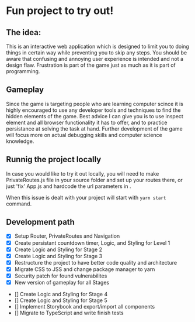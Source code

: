 # Fun project to try out!

## The idea:

This is an interactive web application which is designed to limit you to doing things in certain way while preventing you to skip any steps. You should be aware that confusing and annoying user experience is intended and not a design flaw. Frustration is part of the game just as much as it is part of programming.

## Gameplay

Since the game is targeting people who are learning computer scince it is highly encouraged to use any developer tools and techniques to find the hidden elements of the game. Best advice I can give you is to use inspect element and all browser functionality it has to offer, and to practice persistance at solving the task at hand. Further development of the game will focus more on actual debugging skills and computer science knowledge.

## Runnig the project locally

In case you would like to try it out locally, you will need to make PrivateRoutes.js file in your source folder and set up your routes there, or just 'fix' App.js and hardcode the url parameters in <Router>.

When this issue is dealt with your project will start with `yarn start` command.

## Development path

- [x] Setup Router, PrivateRoutes and Navigation
- [x] Create persistant countdown timer, Logic, and Styling for Level 1
- [x] Create Logic and Styling for Stage 2
- [x] Create Logic and Styling for Stage 3
- [x] Restructure the project to have better code quality and architecture
- [x] Migrate CSS to JSS and change package manager to yarn
- [x] Security patch for found vulnerabilites
- [x] New version of gameplay for all Stages
- [] Create Logic and Styling for Stage 4
- [] Create Logic and Styling for Stage 5
- [] Implement Storybook and export/import all components
- [] Migrate to TypeScript and write finish tests
